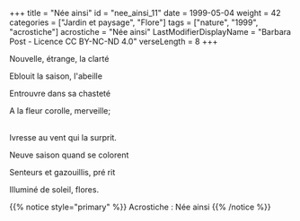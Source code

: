 +++
title = "Née ainsi"
id = "nee_ainsi_11"
date = 1999-05-04
weight = 42
categories = ["Jardin et paysage", "Flore"]
tags = ["nature", "1999", "acrostiche"]
acrostiche = "Née ainsi"
LastModifierDisplayName = "Barbara Post - Licence CC BY-NC-ND 4.0"
verseLength = 8
+++

Nouvelle, étrange, la clarté

Eblouit la saison, l'abeille

Entrouvre dans sa chasteté

A la fleur corolle, merveille;

 \
Ivresse au vent qui la surprit.

Neuve saison quand se colorent

Senteurs et gazouillis, pré rit

Illuminé de soleil, flores.

{{% notice style="primary" %}}
Acrostiche : Née ainsi
{{% /notice %}}
